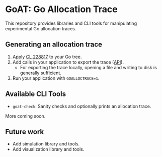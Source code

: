 # GoAT: Go Allocation Trace

This repository provides libraries and CLI tools for manipulating experimental
Go allocation traces.

## Generating an allocation trace

1. Apply [CL 228817](https://golang.org/cl/228817) to your Go tree.
1. Add calls in your application to export the trace ([API](https://go-review.googlesource.com/c/go/+/228817/12/src/runtime/trace/alloctrace.go#23)).
    * For exporting the trace locally, opening a file and writing to disk
	  is generally sufficient.
1. Run your application with `GOALLOCTRACE=1`.

## Available CLI Tools

* `goat-check`: Sanity checks and optionally prints an allocation trace.

More coming soon.

## Future work

* Add simulation library and tools.
* Add visualization library and tools.
